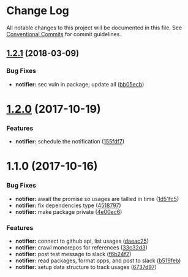 # Change Log

All notable changes to this project will be documented in this file.
See [Conventional Commits](https://conventionalcommits.org) for commit guidelines.

<a name="1.2.1"></a>
## [1.2.1](https://github.com/pluralsight/design-system/compare/packages-notifier@1.2.0...packages-notifier@1.2.1) (2018-03-09)


### Bug Fixes

* **notifier:** sec vuln in package; update all ([bb05ecb](https://github.com/pluralsight/design-system/commit/bb05ecb))




<a name="1.2.0"></a>
# [1.2.0](https://github.com/pluralsight/design-system/compare/packages-notifier@1.1.0...packages-notifier@1.2.0) (2017-10-19)


### Features

* **notifier:** schedule the notification ([155fdf7](https://github.com/pluralsight/design-system/commit/155fdf7))




<a name="1.1.0"></a>
# 1.1.0 (2017-10-16)


### Bug Fixes

* **notifier:** await the promise so usages are tallied in time ([1d51fc5](https://github.com/pluralsight/design-system/commit/1d51fc5))
* **notifier:** fix dependencies type ([4518797](https://github.com/pluralsight/design-system/commit/4518797))
* **notifier:** make package private ([4e00ec6](https://github.com/pluralsight/design-system/commit/4e00ec6))


### Features

* **notifier:** connect to github api, list usages ([daeac25](https://github.com/pluralsight/design-system/commit/daeac25))
* **notifier:** crawl monorepos for references ([33c32d3](https://github.com/pluralsight/design-system/commit/33c32d3))
* **notifier:** post test message to slack ([f6b24f2](https://github.com/pluralsight/design-system/commit/f6b24f2))
* **notifier:** read packages, format opps, and post to slack ([b519feb](https://github.com/pluralsight/design-system/commit/b519feb))
* **notifier:** setup data structure to track usages ([6737d97](https://github.com/pluralsight/design-system/commit/6737d97))
